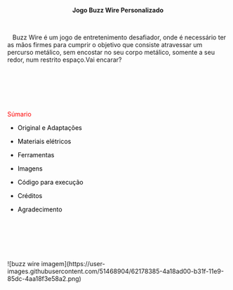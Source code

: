 <p style="text-align: center;"><strong>Jogo Buzz Wire Personalizado</strong></p>
<p style="text-align: left;"><strong>&nbsp;</strong></p>
<p style="text-align: left;">&nbsp; &nbsp;Buzz Wire &eacute; um jogo de entretenimento desafiador, onde &eacute; necess&aacute;rio ter as m&atilde;os firmes para cumprir o objetivo que consiste atravessar um percurso met&aacute;lico, sem encostar no seu corpo met&aacute;lico, somente a seu redor, num restrito espa&ccedil;o.Vai encarar?&nbsp;</p>
<p style="text-align: left;">&nbsp;</p>
<p style="text-align: left;">&nbsp;</p>
<p style="text-align: left;">&nbsp;</p><p style="text-align: left;"><span style="color: #ff0000;">S&uacute;mario&nbsp;</span></p>
<ul>
<li>
<p><span style="color: #000000;">Original e Adapta&ccedil;&otilde;es&nbsp;</span></p>
</li>
<li>
<p><span style="color: #000000;">Materiais el&eacute;tricos&nbsp;</span></p>
</li>
<li>
<p><span style="color: #000000;">Ferramentas&nbsp;</span></p>
</li>
<li>
<p><span style="color: #000000;">Imagens</span></p>
</li>
<li>
<p><span style="color: #000000;">C&oacute;digo para execu&ccedil;&atilde;o&nbsp;</span></p>
</li>
<li>
<p><span style="color: #000000;">Cr&eacute;ditos&nbsp;</span></p>
</li>
<li>
<p><span style="color: #000000;">Agradecimento&nbsp;&nbsp;</span></p>
</li>
</ul>
<p style="text-align: left;">&nbsp;</p>
<p style="text-align: left;">&nbsp;</p>
<p style="text-align: left;">&nbsp;</p>
![buzz wire imagem](https://user-images.githubusercontent.com/51468904/62178385-4a18ad00-b31f-11e9-85dc-4aa18f3e58a2.png)

